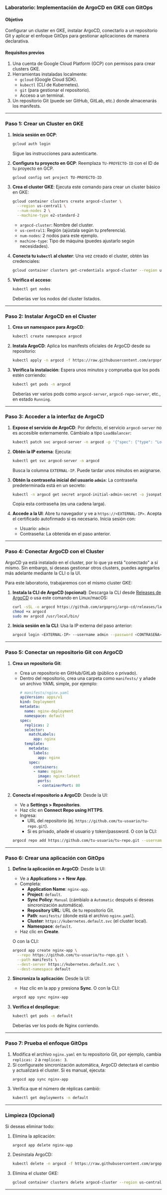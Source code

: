 ### **Laboratorio: Implementación de ArgoCD en GKE con GitOps**

#### **Objetivo**
Configurar un cluster en GKE, instalar ArgoCD, conectarlo a un repositorio Git y aplicar el enfoque GitOps para gestionar aplicaciones de manera declarativa.

#### **Requisitos previos**
1. Una cuenta de Google Cloud Platform (GCP) con permisos para crear clusters GKE.
2. Herramientas instaladas localmente:
   - `gcloud` (Google Cloud SDK).
   - `kubectl` (CLI de Kubernetes).
   - `git` (para gestionar el repositorio).
   - Acceso a un terminal.
3. Un repositorio Git (puede ser GitHub, GitLab, etc.) donde almacenarás los manifests.

---

### **Paso 1: Crear un Cluster en GKE**
1. **Inicia sesión en GCP**:
   ```bash
   gcloud auth login
   ```
   Sigue las instrucciones para autenticarte.

2. **Configura tu proyecto en GCP**:
   Reemplaza `TU-PROYECTO-ID` con el ID de tu proyecto en GCP.
   ```bash
   gcloud config set project TU-PROYECTO-ID
   ```

3. **Crea el cluster GKE**:
   Ejecuta este comando para crear un cluster básico en GKE:
   ```bash
   gcloud container clusters create argocd-cluster \
     --region us-central1 \
     --num-nodes 2 \
     --machine-type e2-standard-2
   ```
   - `argocd-cluster`: Nombre del cluster.
   - `us-central1`: Región (ajústala según tu preferencia).
   - `num-nodes`: 2 nodos para este ejemplo.
   - `machine-type`: Tipo de máquina (puedes ajustarlo según necesidades).

4. **Conecta tu `kubectl` al cluster**:
   Una vez creado el cluster, obtén las credenciales:
   ```bash
   gcloud container clusters get-credentials argocd-cluster --region us-central1
   ```

5. **Verifica el acceso**:
   ```bash
   kubectl get nodes
   ```
   Deberías ver los nodos del cluster listados.

---

### **Paso 2: Instalar ArgoCD en el Cluster**
1. **Crea un namespace para ArgoCD**:
   ```bash
   kubectl create namespace argocd
   ```

2. **Instala ArgoCD**:
   Aplica los manifests oficiales de ArgoCD desde su repositorio:
   ```bash
   kubectl apply -n argocd -f https://raw.githubusercontent.com/argoproj/argo-cd/stable/manifests/install.yaml
   ```

3. **Verifica la instalación**:
   Espera unos minutos y comprueba que los pods estén corriendo:
   ```bash
   kubectl get pods -n argocd
   ```
   Deberías ver varios pods como `argocd-server`, `argocd-repo-server`, etc., en estado `Running`.

---

### **Paso 3: Acceder a la interfaz de ArgoCD**
1. **Expose el servicio de ArgoCD**:
   Por defecto, el servicio `argocd-server` no es accesible externamente. Cámbialo a tipo `LoadBalancer`:
   ```bash
   kubectl patch svc argocd-server -n argocd -p '{"spec": {"type": "LoadBalancer"}}'
   ```

2. **Obtén la IP externa**:
   Ejecuta:
   ```bash
   kubectl get svc argocd-server -n argocd
   ```
   Busca la columna `EXTERNAL-IP`. Puede tardar unos minutos en asignarse.

3. **Obtén la contraseña inicial del usuario `admin`**:
   La contraseña predeterminada está en un secreto:
   ```bash
   kubectl -n argocd get secret argocd-initial-admin-secret -o jsonpath="{.data.password}" | base64 -d
   ```
   Copia esta contraseña (es una cadena larga).

4. **Accede a la UI**:
   Abre tu navegador y ve a `https://<EXTERNAL-IP>`. Acepta el certificado autofirmado si es necesario. Inicia sesión con:
   - Usuario: `admin`
   - Contraseña: La obtenida en el paso anterior.

---

### **Paso 4: Conectar ArgoCD con el Cluster**
ArgoCD ya está instalado en el cluster, por lo que ya está "conectado" a sí mismo. Sin embargo, si deseas gestionar otros clusters, puedes agregarlos más adelante mediante la CLI o la UI.

Para este laboratorio, trabajaremos con el mismo cluster GKE:
1. **Instala la CLI de ArgoCD (opcional)**:
   Descarga la CLI desde [ Releases de ArgoCD](https://github.com/argoproj/argo-cd/releases) o usa este comando en Linux/macOS:
   ```bash
   curl -sSL -o argocd https://github.com/argoproj/argo-cd/releases/latest/download/argocd-linux-amd64
   chmod +x argocd
   sudo mv argocd /usr/local/bin/
   ```

2. **Inicia sesión en la CLI**:
   Usa la IP externa del paso anterior:
   ```bash
   argocd login <EXTERNAL-IP> --username admin --password <CONTRASEÑA>
   ```

---

### **Paso 5: Conectar un repositorio Git con ArgoCD**
1. **Crea un repositorio Git**:
   - Crea un repositorio en GitHub/GitLab (público o privado).
   - Dentro del repositorio, crea una carpeta como `manifests/` y añade un archivo YAML simple, por ejemplo:
     ```yaml
     # manifests/nginx.yaml
     apiVersion: apps/v1
     kind: Deployment
     metadata:
       name: nginx-deployment
       namespace: default
     spec:
       replicas: 2
       selector:
         matchLabels:
           app: nginx
       template:
         metadata:
           labels:
             app: nginx
         spec:
           containers:
           - name: nginx
             image: nginx:latest
             ports:
             - containerPort: 80
     ```

2. **Conecta el repositorio a ArgoCD**:
   Desde la UI:
   - Ve a **Settings > Repositories**.
   - Haz clic en **Connect Repo using HTTPS**.
   - Ingresa:
     - URL del repositorio (ej. `https://github.com/tu-usuario/tu-repo.git`).
     - Si es privado, añade el usuario y token/password.
   O con la CLI:
   ```bash
   argocd repo add https://github.com/tu-usuario/tu-repo.git --username <USUARIO> --password <TOKEN>
   ```

---

### **Paso 6: Crear una aplicación con GitOps**
1. **Define la aplicación en ArgoCD**:
   Desde la UI:
   - Ve a **Applications > + New App**.
   - Completa:
     - **Application Name**: `nginx-app`.
     - **Project**: `default`.
     - **Sync Policy**: `Manual` (cámbialo a `Automatic` después si deseas sincronización automática).
     - **Repository URL**: URL de tu repositorio Git.
     - **Path**: `manifests/` (donde está el archivo `nginx.yaml`).
     - **Cluster**: `https://kubernetes.default.svc` (el cluster local).
     - **Namespace**: `default`.
   - Haz clic en **Create**.

   O con la CLI:
   ```bash
   argocd app create nginx-app \
     --repo https://github.com/tu-usuario/tu-repo.git \
     --path manifests \
     --dest-server https://kubernetes.default.svc \
     --dest-namespace default
   ```

2. **Sincroniza la aplicación**:
   Desde la UI:
   - Haz clic en la app y presiona **Sync**.
   O con la CLI:
   ```bash
   argocd app sync nginx-app
   ```

3. **Verifica el despliegue**:
   ```bash
   kubectl get pods -n default
   ```
   Deberías ver los pods de Nginx corriendo.

---

### **Paso 7: Prueba el enfoque GitOps**
1. Modifica el archivo `nginx.yaml` en tu repositorio Git, por ejemplo, cambia `replicas: 2` a `replicas: 3`.
2. Si configuraste sincronización automática, ArgoCD detectará el cambio y actualizará el cluster. Si es manual, ejecuta:
   ```bash
   argocd app sync nginx-app
   ```
3. Verifica que el número de réplicas cambió:
   ```bash
   kubectl get deployments -n default
   ```

---

### **Limpieza (Opcional)**
Si deseas eliminar todo:
1. Elimina la aplicación:
   ```bash
   argocd app delete nginx-app
   ```
2. Desinstala ArgoCD:
   ```bash
   kubectl delete -n argocd -f https://raw.githubusercontent.com/argoproj/argo-cd/stable/manifests/install.yaml
   ```
3. Elimina el cluster GKE:
   ```bash
   gcloud container clusters delete argocd-cluster --region us-central1
   ```

---

